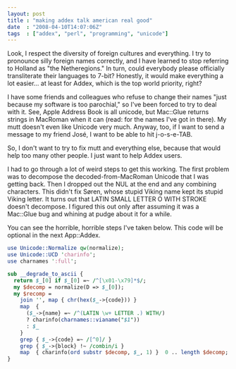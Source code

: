 ```yaml
---
layout: post
title : "making addex talk american real good"
date  : "2008-04-10T14:07:06Z"
tags  : ["addex", "perl", "programming", "unicode"]
---
```

Look, I respect the diversity of foreign cultures and everything.  I try to
pronounce silly foreign names correctly, and I have learned to stop referring
to Holland as "the Netheregions."  In turn, could everybody please officially
transliterate their languages to 7-bit?  Honestly, it would make everything a
lot easier... at least for Addex, which is the top world priority, right?

I have some friends and colleagues who refuse to change their names "just
because my software is too parochial," so I've been forced to try to deal with
it.  See, Apple Address Book is all unicode, but Mac::Glue returns strings in
MacRoman when it can (read: for the names I've got in there).  My mutt doesn't
even like Unicode very much.  Anyway, too, if I want to send a message to my
friend Jos&eacute;, I want to be able to hit j-o-s-e-TAB.

So, I don't want to try to fix mutt and everything else, because that would
help too many other people.  I just want to help Addex users.

I had to go through a lot of weird steps to get this working.  The first
problem was to decompose the decoded-from-MacRoman Unicode that I was getting
back.  Then I dropped out the NUL at the end and any combining characters.
This didn't fix S&oslash;ren, whose stupid Viking name kept its stupid Viking
letter.  It turns out that LATIN SMALL LETTER O WITH STROKE doesn't decompose.
I figured this out only after assuming it was a Mac::Glue bug and whining at
pudge about it for a while.

You can see the horrible, horrible steps I've taken below.  This code will be
optional in the next App::Addex.

```perl
use Unicode::Normalize qw(normalize);
use Unicode::UCD 'charinfo';
use charnames ':full';

sub __degrade_to_ascii {
  return $_[0] if $_[0] =~ /^[\x01-\x79]*$/;
  my $decomp = normalize(D => $_[0]);
  my $recomp =
    join '', map { chr(hex($_->{code})) }
    map  {
      ($_->{name} =~ /^(LATIN \w+ LETTER .) WITH/)
      ? charinfo(charnames::vianame("$1"))
      : $_
    }
    grep { $_->{code} =~ /[^0]/ }
    grep { $_->{block} !~ /combin/i }
    map  { charinfo(ord substr $decomp, $_, 1) }  0 .. length $decomp;
}
```
